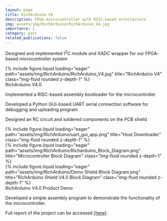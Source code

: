 ```yaml
---
layout: page
title: RichArduino V4
description: FPGA microcontroller with RISC-based architecture
img: assets/img/RichArduino/RichArduino_V4.jpg
importance: 1
category: past
related_publications: false
---
```


Designed and implemented I<sup>2</sup>C module and XADC wrapper for our FPGA-based microcontroller system

<div class="row">
    <div class="col-sm mt-3 mt-md-0">
        {% include figure.liquid loading="eager" path="assets/img/RichArduino/RichArduino_V4.jpg" title="RichArduino V4" class="img-fluid rounded z-depth-1" %}
    </div>
</div>
<div class="caption">
    RichArduino V4.0
</div>

Implemented a RISC-based assembly bootloader for the microcontroller

Developed a Python GUI-based UART serial connection software for debugging and uploading program

Designed an RC circuit and soldered components on the PCB shield

<div class="row">
    <div class="col-sm mt-3 mt-md-0">
        {% include figure.liquid loading="eager" path="assets/img/RichArduino/uart_gui_app.png" title="Host Downloader" class="img-fluid rounded z-depth-1" %}
    </div>
    <div class="col-sm mt-3 mt-md-0">
        {% include figure.liquid loading="eager" path="assets/img/RichArduino/Richarduino_Block_Diagram.png" title="Microcontroller Block Diagram" class="img-fluid rounded z-depth-1" %}
    </div>
    <div class="col-sm mt-3 mt-md-0">
        {% include figure.liquid loading="eager" path="assets/img/RichArduino/Demo Shield Block Diagram.png" title="RichArduino Shield V4.0 Block Diagram" class="img-fluid rounded z-depth-1" %}
    </div>
</div>
<div class="caption">
    RichArduino V4.0 Product Demo
</div>

Developed a simple assembly program to demonstrate the functionality of the microcontroller.

Full report of the project can be accessed <a href="/assets/pdf/RichArduino_V4_Report.pdf">[here]</a>.